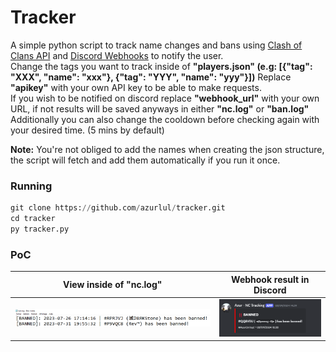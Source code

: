 # Tracker

A simple python script to track name changes and bans using <a href="https://developer.clashofclans.com/">Clash of Clans API</a> and <a href="https://www.youtube.com/watch?v=fKksxz2Gdnc">Discord Webhooks</a> to notify the user.<br/>
Change the tags you want to track inside of **"players.json" (e.g: [{"tag": "XXX", "name": "xxx"}, {"tag": "YYY", "name": "yyy"}])**
Replace **"apikey"** with your own API key to be able to make requests.<br/>
If you wish to be notified on discord replace **"webhook_url"** with your own URL, if not results will be saved anyways in either **"nc.log"** or **"ban.log"** <br/>
Additionally you can also change the cooldown before checking again with your desired time. (5 mins by default)<br/>

__Note:__ You're not obliged to add the names when creating the json structure, the script will fetch and add them automatically if you run it once.

### Running
```py
git clone https://github.com/azurlul/tracker.git
cd tracker
py tracker.py
```

### PoC
View inside of "nc.log" | Webhook result in Discord
--- | ---
![](img/1.png) | ![](img/2.png)
